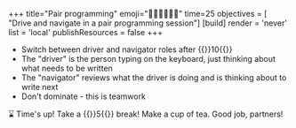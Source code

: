 +++
title="Pair programming"
emoji="🧑🏿‍🔧🧑🏿‍🔧"
time=25
objectives = [
    "Drive and navigate in a pair programming session"]
[build]
  render = 'never'
  list = 'local'
  publishResources = false 
+++

- Switch between driver and navigator roles after {{<timer>}}10{{</timer>}}
- The "driver" is the person typing on the keyboard, just thinking about what needs to be written
- The "navigator" reviews what the driver is doing and is thinking about to write next
- Don't dominate - this is teamwork

⌛ Time's up! Take a {{<timer>}}5{{</timer>}} break! Make a cup of tea. Good job, partners!
